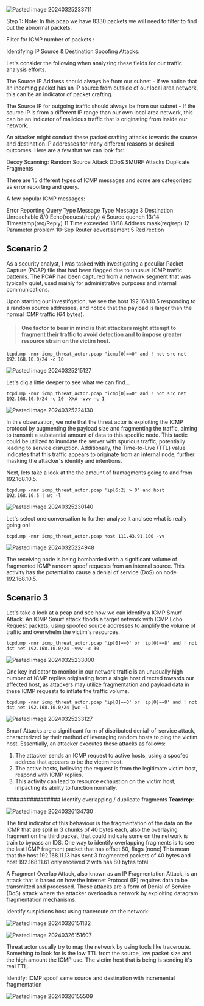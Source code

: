 

![Pasted image 20240325233711](https://github.com/lm3nitro/Projects/assets/55665256/f74024b1-c25b-4779-b500-6b5f929b5332)


Step 1:
Note: In this pcap we have 8330 packets we will need to filter to find out the abnormal packets. 
 
 Filter for ICMP number of  packets :



Identifying  IP Source & Destination Spoofing Attacks:

Let's consider the following when analyzing these fields for our traffic analysis efforts.

The Source IP Address should always be from our subnet - If we notice that an incoming packet has an IP source from outside of our local area network, this can be an indicator of packet crafting.

The Source IP for outgoing traffic should always be from our subnet - If the source IP is from a different IP range than our own local area network, this can be an indicator of malicious traffic that is originating from inside our network.

An attacker might conduct these packet crafting attacks towards the source and destination IP addresses for many different reasons or desired outcomes. Here are a few that we can look for:

Decoy Scanning:
Random Source Attack DDoS 
SMURF Attacks
Duplicate Fragments



There are 15 different types of ICMP messages and some are categorized as error reporting and query.

A few popular ICMP messages:

Error Reporting Query
Type Message Type Message
3 Destination Unreachable 8/0 Echo(request/reply)
4 Source quench 13/14 Timestamp(req/Reply)
11 Time exceeded 18/18 Address mask(req/rep)
12 Parameter problem 10-Sep Router advertisement
5 Redirection

## Scenario 2

As a security analyst, I was tasked with investigating a peculiar Packet Capture (PCAP) file that had been flagged due to unusual ICMP traffic patterns. The PCAP had been captured from a network segment that was typically quiet, used mainly for administrative purposes and internal communications.

Upon starting our investifgation, we see the host 192.168.10.5 responding to a random source addresses, and notice that the payload is larger than the normal ICMP traffic (64 bytes). 

>#### One factor to bear in mind is that attackers might attempt to fragment their traffic to avoid detection and to impose greater resource strain on the victim host.

```
tcpdump -nnr icmp_threat_actor.pcap "icmp[0]==0" and ! not src net 192.168.10.0/24 -c 10
```

![Pasted image 20240325215127](https://github.com/lm3nitro/Projects/assets/55665256/2a1a793e-7a85-4578-b9b4-e0d8ca9c7dd1)

Let's dig a little deeper to see what we can find...
```
tcpdump -nnr icmp_threat_actor.pcap "icmp[0]==0" and ! not src net 192.168.10.0/24 -c 10 -XXA -vvv -c 1
```
![Pasted image 20240325224130](https://github.com/lm3nitro/Projects/assets/55665256/b6036d71-520f-4cc4-a977-716d985c61cb)

In this observation, we note that the threat actor is exploiting the ICMP protocol by augmenting the payload size and fragmenting the traffic, aiming to transmit a substantial amount of data to this specific node. This tactic could be utilized to inundate the server with spurious traffic, potentially leading to service disruption. Additionally, the Time-to-Live (TTL) value indicates that this traffic appears to originate from an internal node, further masking the attacker's identity and intentions.

Next, lets take a look at the the amount of framagments going to and from 192.168.10.5.
```
tcpdump -nnr icmp_threat_actor.pcap 'ip[6:2] > 0' and host 192.168.10.5 | wc -l
```

![Pasted image 20240325230140](https://github.com/lm3nitro/Projects/assets/55665256/2a53c996-5fa4-448f-b89b-c21b2cb9e8a5)

Let's select one conversation to further analyse it and see what is really going on! 
```
tcpdump -nnr icmp_threat_actor.pcap host 111.43.91.100 -vv
```

![Pasted image 20240325224948](https://github.com/lm3nitro/Projects/assets/55665256/21865b21-ddea-4b62-8927-f3d32e126100)

The receiving node is being bombarded with a significant volume of fragmented ICMP random spoof requests from an internal source. This activity has the potential to cause a denial of service (DoS) on node 192.168.10.5.

## Scenario 3

Let's take a look at a pcap and see how we can identify a ICMP Smurf Attack. An ICMP Smurf attack floods a target network with ICMP Echo Request packets, using spoofed source addresses to amplify the volume of traffic and overwhelm the victim's resources.
```
tcpdump -nnr icmp_threat_actor.pcap 'ip[0]==0' or 'ip[0]==8' and ! not dst net 192.168.10.0/24 -vvv -c 30
```
![Pasted image 20240325233000](https://github.com/lm3nitro/Projects/assets/55665256/57e3dd74-2036-4885-a751-6671d0e5a669)

One key indicator to monitor in our network traffic is an unusually high number of ICMP replies originating from a single host directed towards our affected host, as attackers may utilize fragmentation and payload data in these ICMP requests to inflate the traffic volume.
```
tcpdump -nnr icmp_threat_actor.pcap 'ip[0]==0' or 'ip[0]==8' and ! not dst net 192.168.10.0/24 |wc -l
```

![Pasted image 20240325233127](https://github.com/lm3nitro/Projects/assets/55665256/a9623975-6891-495c-80e2-86931112cc38)

Smurf Attacks are a significant form of distributed denial-of-service attack, characterized by their method of leveraging random hosts to ping the victim host. Essentially, an attacker executes these attacks as follows:

1. The attacker sends an ICMP request to active hosts, using a spoofed address that appears to be the victim host.
2. The active hosts, believing the request is from the legitimate victim host, respond with ICMP replies.
3. This activity can lead to resource exhaustion on the victim host, impacting its ability to function normally.


################
Identify overlapping / duplicate fragments
**Teardrop**: 



![Pasted image 20240326134730](https://github.com/lm3nitro/Projects/assets/55665256/6744eff6-3ab6-4a42-bc39-259cd6a5a86b)


The first indicator of this behaviour is the fragmentation of the data on the ICMP that are split in 3 chunks of 40 bytes each, also the overlaying fragment on the third packet, that could indicate some on the network is train to bypass an IDS. One way to identify  overlapping fragments is to see the last ICMP fragment packet that has offset 80, flags [none] This mean that the host 192.168.11.13 has sent 3 fragmented packets  of 40 bytes and host 192.168.11.61 only received 2 with has 80 bytes total. 

A Fragment Overlap Attack, also known as an IP Fragmentation Attack, is an attack that is based on how the Internet Protocol (IP) requires data to be transmitted and processed. These attacks are a form of Denial of Service (DoS) attack where the attacker overloads a network by exploiting datagram fragmentation mechanisms. 


Identify  suspicions host using traceroute on the network:


![Pasted image 20240326151132](https://github.com/lm3nitro/Projects/assets/55665256/2f5bb032-63fb-41d4-b800-38a5f9e4ec0c)


![Pasted image 20240326151607](https://github.com/lm3nitro/Projects/assets/55665256/6ec1ea9b-efd1-414e-b241-52ed9bb85332)



Threat actor usually try to map the network by using tools like traceroute.  Something to look for is the low TTL from  the source, low packet size and the high amount the ICMP use.  The victim host that is being is sending it's real TTL.

Identify: 
ICMP  spoof  same source and destination with incremental fragmentation

![Pasted image 20240326155509](https://github.com/lm3nitro/Projects/assets/55665256/b1912aaf-1906-4f18-8ab0-4d4a6ec36e75)

